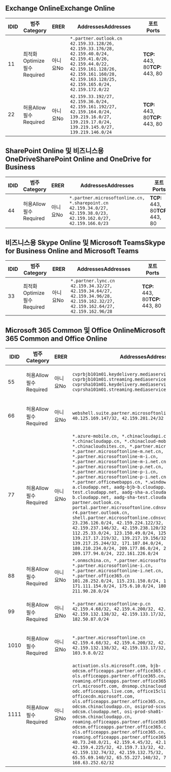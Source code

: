 <!--THIS FILE IS AUTOMATICALLY GENERATED. MANUAL CHANGES WILL BE OVERWRITTEN.-->
<!--Please contact the Office 365 Endpoints team with any questions.-->
<!--China endpoints version 2018073000-->
<!--File generated 2018-09-28 14:38:22.8626-->

## <a name="exchange-online"></a><span data-ttu-id="6f2d5-101">Exchange Online</span><span class="sxs-lookup"><span data-stu-id="6f2d5-101">Exchange Online</span></span>

<span data-ttu-id="6f2d5-102">ID</span><span class="sxs-lookup"><span data-stu-id="6f2d5-102">ID</span></span> | <span data-ttu-id="6f2d5-103">범주</span><span class="sxs-lookup"><span data-stu-id="6f2d5-103">Category</span></span> | <span data-ttu-id="6f2d5-104">ER</span><span class="sxs-lookup"><span data-stu-id="6f2d5-104">ER</span></span> | <span data-ttu-id="6f2d5-105">Addresses</span><span class="sxs-lookup"><span data-stu-id="6f2d5-105">Addresses</span></span> | <span data-ttu-id="6f2d5-106">포트</span><span class="sxs-lookup"><span data-stu-id="6f2d5-106">Ports</span></span>
-- | -------------------- | -- | --------------------------------------------------------------------------------------------------------------------------------------------------------------------------------------------------------- | ----------------
<span data-ttu-id="6f2d5-107">1</span><span class="sxs-lookup"><span data-stu-id="6f2d5-107">1</span></span> | <span data-ttu-id="6f2d5-108">최적화</span><span class="sxs-lookup"><span data-stu-id="6f2d5-108">Optimize</span></span><BR><span data-ttu-id="6f2d5-109">필수</span><span class="sxs-lookup"><span data-stu-id="6f2d5-109">Required</span></span> | <span data-ttu-id="6f2d5-110">아니요</span><span class="sxs-lookup"><span data-stu-id="6f2d5-110">No</span></span> | `*.partner.outlook.cn`<BR>`42.159.33.128/26, 42.159.33.176/28, 42.159.40.0/24, 42.159.41.0/26, 42.159.44.0/22, 42.159.161.128/26, 42.159.161.160/28, 42.159.163.128/25, 42.159.165.0/24, 42.159.172.0/22` | <span data-ttu-id="6f2d5-111">**TCP:** 443, 80</span><span class="sxs-lookup"><span data-stu-id="6f2d5-111">**TCP:** 443, 80</span></span>
<span data-ttu-id="6f2d5-112">2</span><span class="sxs-lookup"><span data-stu-id="6f2d5-112">2</span></span> | <span data-ttu-id="6f2d5-113">허용</span><span class="sxs-lookup"><span data-stu-id="6f2d5-113">Allow</span></span><BR><span data-ttu-id="6f2d5-114">필수</span><span class="sxs-lookup"><span data-stu-id="6f2d5-114">Required</span></span> | <span data-ttu-id="6f2d5-115">아니요</span><span class="sxs-lookup"><span data-stu-id="6f2d5-115">No</span></span> | `42.159.33.192/27, 42.159.36.0/24, 42.159.161.192/27, 42.159.164.0/24, 139.219.16.0/27, 139.219.17.0/24, 139.219.145.0/27, 139.219.146.0/24` | <span data-ttu-id="6f2d5-116">**TCP:** 443, 80</span><span class="sxs-lookup"><span data-stu-id="6f2d5-116">**TCP:** 443, 80</span></span>

## <a name="sharepoint-online-and-onedrive-for-business"></a><span data-ttu-id="6f2d5-117">SharePoint Online 및 비즈니스용 OneDrive</span><span class="sxs-lookup"><span data-stu-id="6f2d5-117">SharePoint Online and OneDrive for Business</span></span>

<span data-ttu-id="6f2d5-118">ID</span><span class="sxs-lookup"><span data-stu-id="6f2d5-118">ID</span></span> | <span data-ttu-id="6f2d5-119">범주</span><span class="sxs-lookup"><span data-stu-id="6f2d5-119">Category</span></span> | <span data-ttu-id="6f2d5-120">ER</span><span class="sxs-lookup"><span data-stu-id="6f2d5-120">ER</span></span> | <span data-ttu-id="6f2d5-121">Addresses</span><span class="sxs-lookup"><span data-stu-id="6f2d5-121">Addresses</span></span> | <span data-ttu-id="6f2d5-122">포트</span><span class="sxs-lookup"><span data-stu-id="6f2d5-122">Ports</span></span>
-- | ----------------- | -- | --------------------------------------------------------------------------------------------------------------------- | ----------------
<span data-ttu-id="6f2d5-123">4</span><span class="sxs-lookup"><span data-stu-id="6f2d5-123">4</span></span> | <span data-ttu-id="6f2d5-124">허용</span><span class="sxs-lookup"><span data-stu-id="6f2d5-124">Allow</span></span><BR><span data-ttu-id="6f2d5-125">필수</span><span class="sxs-lookup"><span data-stu-id="6f2d5-125">Required</span></span> | <span data-ttu-id="6f2d5-126">아니요</span><span class="sxs-lookup"><span data-stu-id="6f2d5-126">No</span></span> | `*.partner.microsoftonline.cn, *.sharepoint.cn`<BR>`42.159.34.0/27, 42.159.38.0/23, 42.159.162.0/27, 42.159.166.0/23` | <span data-ttu-id="6f2d5-127">**TCP:** 443, 80</span><span class="sxs-lookup"><span data-stu-id="6f2d5-127">**TCP:** 443, 80</span></span>

## <a name="skype-for-business-online-and-microsoft-teams"></a><span data-ttu-id="6f2d5-128">비즈니스용 Skype Online 및 Microsoft Teams</span><span class="sxs-lookup"><span data-stu-id="6f2d5-128">Skype for Business Online and Microsoft Teams</span></span>

<span data-ttu-id="6f2d5-129">ID</span><span class="sxs-lookup"><span data-stu-id="6f2d5-129">ID</span></span> | <span data-ttu-id="6f2d5-130">범주</span><span class="sxs-lookup"><span data-stu-id="6f2d5-130">Category</span></span> | <span data-ttu-id="6f2d5-131">ER</span><span class="sxs-lookup"><span data-stu-id="6f2d5-131">ER</span></span> | <span data-ttu-id="6f2d5-132">Addresses</span><span class="sxs-lookup"><span data-stu-id="6f2d5-132">Addresses</span></span> | <span data-ttu-id="6f2d5-133">포트</span><span class="sxs-lookup"><span data-stu-id="6f2d5-133">Ports</span></span>
-- | -------------------- | -- | -------------------------------------------------------------------------------------------------------------------------------- | ----------------
<span data-ttu-id="6f2d5-134">3</span><span class="sxs-lookup"><span data-stu-id="6f2d5-134">3</span></span> | <span data-ttu-id="6f2d5-135">최적화</span><span class="sxs-lookup"><span data-stu-id="6f2d5-135">Optimize</span></span><BR><span data-ttu-id="6f2d5-136">필수</span><span class="sxs-lookup"><span data-stu-id="6f2d5-136">Required</span></span> | <span data-ttu-id="6f2d5-137">아니요</span><span class="sxs-lookup"><span data-stu-id="6f2d5-137">No</span></span> | `*.partner.lync.cn`<BR>`42.159.34.32/27, 42.159.34.64/27, 42.159.34.96/28, 42.159.162.32/27, 42.159.162.64/27, 42.159.162.96/28` | <span data-ttu-id="6f2d5-138">**TCP:** 443, 80</span><span class="sxs-lookup"><span data-stu-id="6f2d5-138">**TCP:** 443, 80</span></span>

## <a name="microsoft-365-common-and-office-online"></a><span data-ttu-id="6f2d5-139">Microsoft 365 Common 및 Office Online</span><span class="sxs-lookup"><span data-stu-id="6f2d5-139">Microsoft 365 Common and Office Online</span></span>

<span data-ttu-id="6f2d5-140">ID</span><span class="sxs-lookup"><span data-stu-id="6f2d5-140">ID</span></span> | <span data-ttu-id="6f2d5-141">범주</span><span class="sxs-lookup"><span data-stu-id="6f2d5-141">Category</span></span> | <span data-ttu-id="6f2d5-142">ER</span><span class="sxs-lookup"><span data-stu-id="6f2d5-142">ER</span></span> | <span data-ttu-id="6f2d5-143">Addresses</span><span class="sxs-lookup"><span data-stu-id="6f2d5-143">Addresses</span></span> | <span data-ttu-id="6f2d5-144">포트</span><span class="sxs-lookup"><span data-stu-id="6f2d5-144">Ports</span></span>
-- | ----------------- | -- | ---------------------------------------------------------------------------------------------------------------------------------------------------------------------------------------------------------------------------------------------------------------------------------------------------------------------------------------------------------------------------------------------------------------------------------------------------------------------------------------------------------------------------------------------------------------------------------------------------------------------------------------------------------------------------------------------------------------------------------------------------------------------------------------------------------------------------------------------------------------------------------------------------------------------------------------------------------------------------------------------------------------------------------------------------------------------------------- | ----------------
<span data-ttu-id="6f2d5-145">5</span><span class="sxs-lookup"><span data-stu-id="6f2d5-145">5</span></span> | <span data-ttu-id="6f2d5-146">허용</span><span class="sxs-lookup"><span data-stu-id="6f2d5-146">Allow</span></span><BR><span data-ttu-id="6f2d5-147">필수</span><span class="sxs-lookup"><span data-stu-id="6f2d5-147">Required</span></span> | <span data-ttu-id="6f2d5-148">아니요</span><span class="sxs-lookup"><span data-stu-id="6f2d5-148">No</span></span> | `cvprbjb101m01.keydelivery.mediaservices.chinacloudapi.cn, cvprbjb101m01.streaming.mediaservices.chinacloudapi.cn, cvprsha101m01.keydelivery.mediaservices.chinacloudapi.cn, cvprsha101m01.streaming.mediaservices.chinacloudapi.cn` | <span data-ttu-id="6f2d5-149">**TCP:** 443, 80</span><span class="sxs-lookup"><span data-stu-id="6f2d5-149">**TCP:** 443, 80</span></span>
<span data-ttu-id="6f2d5-150">6</span><span class="sxs-lookup"><span data-stu-id="6f2d5-150">6</span></span> | <span data-ttu-id="6f2d5-151">허용</span><span class="sxs-lookup"><span data-stu-id="6f2d5-151">Allow</span></span><BR><span data-ttu-id="6f2d5-152">필수</span><span class="sxs-lookup"><span data-stu-id="6f2d5-152">Required</span></span> | <span data-ttu-id="6f2d5-153">아니요</span><span class="sxs-lookup"><span data-stu-id="6f2d5-153">No</span></span> | `webshell.suite.partner.microsoftonline.cn`<BR>`40.125.169.147/32, 42.159.201.24/32` | <span data-ttu-id="6f2d5-154">**TCP:** 443, 80</span><span class="sxs-lookup"><span data-stu-id="6f2d5-154">**TCP:** 443, 80</span></span>
<span data-ttu-id="6f2d5-155">7</span><span class="sxs-lookup"><span data-stu-id="6f2d5-155">7</span></span> | <span data-ttu-id="6f2d5-156">허용</span><span class="sxs-lookup"><span data-stu-id="6f2d5-156">Allow</span></span><BR><span data-ttu-id="6f2d5-157">필수</span><span class="sxs-lookup"><span data-stu-id="6f2d5-157">Required</span></span> | <span data-ttu-id="6f2d5-158">아니요</span><span class="sxs-lookup"><span data-stu-id="6f2d5-158">No</span></span> | `*.azure-mobile.cn, *.chinacloudapi.cn, *.chinacloudapp.cn, *.chinacloud-mobile.cn, *.chinacloudsites.cn, *.partner.microsoftonline-m.cn, *.partner.microsoftonline-m.net.cn, *.partner.microsoftonline-m-i.cn, *.partner.microsoftonline-m-i.net.cn, *.partner.microsoftonline-p.net.cn, *.partner.microsoftonline-p-i.cn, *.partner.microsoftonline-p-i.net.cn, *.partner.officewebapps.cn, *.windowsazure.cn, aadg-bjb-a.cloudapp.net, aadg-bjb-b.cloudapp.net, aadg-bjb-test.cloudapp.net, aadg-sha-a.cloudapp.net, aadg-sha-b.cloudapp.net, aadg-sha-test.cloudapp.net, partner.outlook.cn, portal.partner.microsoftonline.cdnsvc.com, r4.partner.outlook.cn, shell.partner.microsoftonline.cdnsvc.com`<BR>`23.236.126.0/24, 42.159.224.122/32, 42.159.233.91/32, 42.159.237.146/32, 42.159.238.120/32, 58.68.168.0/24, 112.25.33.0/24, 123.150.49.0/24, 125.65.247.0/24, 139.217.17.219/32, 139.217.19.156/32, 139.217.21.3/32, 139.217.25.244/32, 171.107.84.0/24, 180.210.232.0/24, 180.210.234.0/24, 209.177.86.0/24, 209.177.90.0/24, 209.177.94.0/24, 222.161.226.0/24` | <span data-ttu-id="6f2d5-159">**TCP:** 443, 80</span><span class="sxs-lookup"><span data-stu-id="6f2d5-159">**TCP:** 443, 80</span></span>
<span data-ttu-id="6f2d5-160">8</span><span class="sxs-lookup"><span data-stu-id="6f2d5-160">8</span></span> | <span data-ttu-id="6f2d5-161">허용</span><span class="sxs-lookup"><span data-stu-id="6f2d5-161">Allow</span></span><BR><span data-ttu-id="6f2d5-162">필수</span><span class="sxs-lookup"><span data-stu-id="6f2d5-162">Required</span></span> | <span data-ttu-id="6f2d5-163">아니요</span><span class="sxs-lookup"><span data-stu-id="6f2d5-163">No</span></span> | `*.onmschina.cn, *.partner.microsoftonline.net.cn, *.partner.microsoftonline-i.cn, *.partner.microsoftonline-i.net.cn, *.partner.office365.cn`<BR>`101.28.252.0/24, 115.231.150.0/24, 123.235.32.0/24, 171.111.154.0/24, 175.6.10.0/24, 180.210.229.0/24, 211.90.28.0/24` | <span data-ttu-id="6f2d5-164">**TCP:** 443, 80</span><span class="sxs-lookup"><span data-stu-id="6f2d5-164">**TCP:** 443, 80</span></span>
<span data-ttu-id="6f2d5-165">9</span><span class="sxs-lookup"><span data-stu-id="6f2d5-165">9</span></span> | <span data-ttu-id="6f2d5-166">허용</span><span class="sxs-lookup"><span data-stu-id="6f2d5-166">Allow</span></span><BR><span data-ttu-id="6f2d5-167">필수</span><span class="sxs-lookup"><span data-stu-id="6f2d5-167">Required</span></span> | <span data-ttu-id="6f2d5-168">아니요</span><span class="sxs-lookup"><span data-stu-id="6f2d5-168">No</span></span> | `*.partner.microsoftonline-p.cn`<BR>`42.159.4.68/32, 42.159.4.200/32, 42.159.7.156/32, 42.159.132.138/32, 42.159.133.17/32, 42.159.135.78/32, 182.50.87.0/24` | <span data-ttu-id="6f2d5-169">**TCP:** 443, 80</span><span class="sxs-lookup"><span data-stu-id="6f2d5-169">**TCP:** 443, 80</span></span>
<span data-ttu-id="6f2d5-170">10</span><span class="sxs-lookup"><span data-stu-id="6f2d5-170">10</span></span> | <span data-ttu-id="6f2d5-171">허용</span><span class="sxs-lookup"><span data-stu-id="6f2d5-171">Allow</span></span><BR><span data-ttu-id="6f2d5-172">필수</span><span class="sxs-lookup"><span data-stu-id="6f2d5-172">Required</span></span> | <span data-ttu-id="6f2d5-173">아니요</span><span class="sxs-lookup"><span data-stu-id="6f2d5-173">No</span></span> | `*.partner.microsoftonline.cn`<BR>`42.159.4.68/32, 42.159.4.200/32, 42.159.7.156/32, 42.159.132.138/32, 42.159.133.17/32, 42.159.135.78/32, 103.9.8.0/22` | <span data-ttu-id="6f2d5-174">**TCP:** 443, 80</span><span class="sxs-lookup"><span data-stu-id="6f2d5-174">**TCP:** 443, 80</span></span>
<span data-ttu-id="6f2d5-175">11</span><span class="sxs-lookup"><span data-stu-id="6f2d5-175">11</span></span> | <span data-ttu-id="6f2d5-176">허용</span><span class="sxs-lookup"><span data-stu-id="6f2d5-176">Allow</span></span><BR><span data-ttu-id="6f2d5-177">필수</span><span class="sxs-lookup"><span data-stu-id="6f2d5-177">Required</span></span> | <span data-ttu-id="6f2d5-178">아니요</span><span class="sxs-lookup"><span data-stu-id="6f2d5-178">No</span></span> | `activation.sls.microsoft.com, bjb-odcsm.officeapps.partner.office365.cn, bjb-ols.officeapps.partner.office365.cn, bjb-roaming.officeapps.partner.office365.cn, crl.microsoft.com, dnsmop.chinacloudapp.cn, odc.officeapps.live.com, office15client.microsoft.com, officecdn.microsoft.com, ols.officeapps.partner.office365.cn, osi-prod-bjb01-odcsm.chinacloudapp.cn, osiprod-scus01-odcsm.cloudapp.net, osi-prod-sha01-odcsm.chinacloudapp.cn, roaming.officeapps.partner.office365.cn, sha-odcsm.officeapps.partner.office365.cn, sha-ols.officeapps.partner.office365.cn, sha-roaming.officeapps.partner.office365.cn`<BR>`40.73.248.0/21, 42.159.4.45/32, 42.159.4.50/32, 42.159.4.225/32, 42.159.7.13/32, 42.159.132.73/32, 42.159.132.74/32, 42.159.132.75/32, 65.52.98.231/32, 65.55.69.140/32, 65.55.227.140/32, 70.37.81.47/32, 168.63.252.62/32` | <span data-ttu-id="6f2d5-179">**TCP:** 443, 80</span><span class="sxs-lookup"><span data-stu-id="6f2d5-179">**TCP:** 443, 80</span></span>
